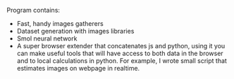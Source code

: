 Program contains:
* Fast, handy images gatherers
* Dataset generation with images libraries
* Smol neural network
* A super browser extender that concatenates js and python, using it you can make useful tools that will have access to both data in the browser and to local calculations in python. For example, I wrote small script that estimates images on webpage in realtime.